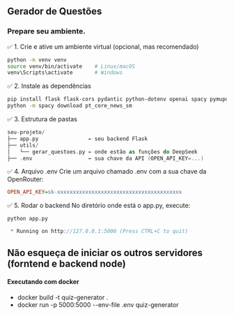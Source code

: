 ## Gerador de Questões

### Prepare seu ambiente.

✅ 1. Crie e ative um ambiente virtual (opcional, mas recomendado)

```bash
python -m venv venv
source venv/bin/activate    # Linux/macOS
venv\Scripts\activate       # Windows
```

✅ 2. Instale as dependências

```bash
pip install flask flask-cors pydantic python-dotenv openai spacy pymupdf pillow
python -m spacy download pt_core_news_sm
```

✅ 3. Estrutura de pastas

```kotlin
seu-projeto/
├── app.py                ← seu backend Flask
├── utils/
│   └── gerar_questoes.py ← onde estão as funções do DeepSeek
├── .env                  ← sua chave da API (OPEN_API_KEY=...)
```

✅ 4. Arquivo .env
Crie um arquivo chamado .env com a sua chave da OpenRouter:

```ini
OPEN_API_KEY=sk-xxxxxxxxxxxxxxxxxxxxxxxxxxxxxxxxxxxxxxxx
```

✅ 5. Rodar o backend
No diretório onde está o app.py, execute:

```bash
python app.py
```

```csharp
 * Running on http://127.0.0.1:5000 (Press CTRL+C to quit)
```

## Não esqueça de iniciar os outros servidores (forntend e backend node)

#### Executando com docker

- docker build -t quiz-generator .
- docker run -p 5000:5000 --env-file .env quiz-generator
